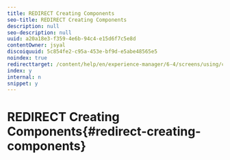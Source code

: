 ```yaml
---
title: REDIRECT Creating Components
seo-title: REDIRECT Creating Components
description: null
seo-description: null
uuid: a20a18e3-f359-4e6b-94c4-e15d6f7c5e8d
contentOwner: jsyal
discoiquuid: 5c854fe2-c95a-453e-bf9d-e5abe48565e5
noindex: true
redirecttarget: /content/help/en/experience-manager/6-4/screens/using/creating-components
index: y
internal: n
snippet: y
---
```


# REDIRECT Creating Components{#redirect-creating-components}

